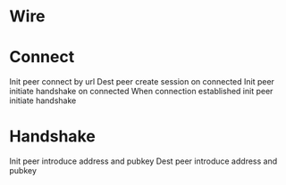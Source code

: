 # Wire

# Connect

Init peer connect by url
Dest peer create session on connected
Init peer initiate handshake on connected
When connection established init peer initiate handshake

# Handshake

Init peer introduce address and pubkey
Dest peer introduce address and pubkey
